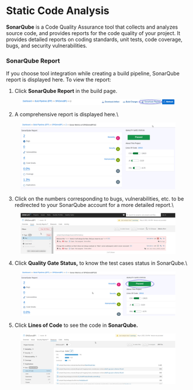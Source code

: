 # Static Code Analysis

**SonarQube** is a Code Quality Assurance tool that collects and analyzes source code, and provides reports for the code quality of your project. It provides detailed reports on coding standards, unit tests, code coverage, bugs, and security vulnerabilities.

### **SonarQube Report**

If you choose tool integration while creating a build pipeline, SonarQube report is displayed here. To view the report:

1. Click **SonarQube Report** in the build page.

<figure><img src="../../../.gitbook/assets/image (1189).png" alt=""><figcaption></figcaption></figure>

2. A comprehensive report is displayed here.\


<figure><img src="../../../.gitbook/assets/image (1190).png" alt=""><figcaption></figcaption></figure>

3. Click on the numbers corresponding to bugs, vulnerabilities, etc. to be redirected to your SonarQube account for a more detailed report.\


<figure><img src="../../../.gitbook/assets/image (1192).png" alt=""><figcaption></figcaption></figure>

4. Click **Quality Gate Status,** to know the test cases status in SonarQube.\


<figure><img src="../../../.gitbook/assets/image (1194).png" alt=""><figcaption></figcaption></figure>

5. Click **Lines of Code** to see the code in **SonarQube.**

<figure><img src="../../../.gitbook/assets/image (1195).png" alt=""><figcaption></figcaption></figure>

